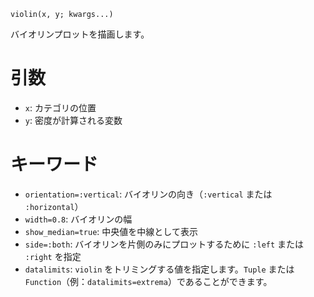 ```
violin(x, y; kwargs...)
```

バイオリンプロットを描画します。

# 引数

  * `x`: カテゴリの位置
  * `y`: 密度が計算される変数

# キーワード

  * `orientation=:vertical`: バイオリンの向き（`:vertical` または `:horizontal`）
  * `width=0.8`: バイオリンの幅
  * `show_median=true`: 中央値を中線として表示
  * `side=:both`: バイオリンを片側のみにプロットするために `:left` または `:right` を指定
  * `datalimits`: `violin` をトリミングする値を指定します。`Tuple` または `Function`（例：`datalimits=extrema`）であることができます。
